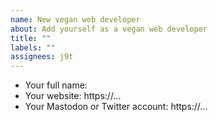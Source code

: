 ```yaml
---
name: New vegan web developer
about: Add yourself as a vegan web developer
title: ""
labels: ""
assignees: j9t
---
```

* Your full name:
* Your website: https://…
* Your Mastodon or Twitter account: https://…